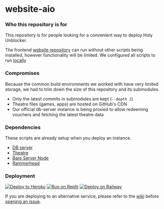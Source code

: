 # website-aio

### Who this repository is for

This repository is for people looking for a convenient way to deploy Holy Unblocker.

The frontend [website repository](https://git.holy.how/holy/website) can run without other scripts being installed, however functionality will be limited. We configured all scripts to run [locally](#compromises)

### Compromises

Because the common build environments we worked with have very limited storage, we had to trim down the size of this repository and its submodules.

- Only the latest commits in submodules are kept (`--depth 1`)
- Theatre files (games, apps) are hosted on GitHub's CDN
- Our official db-server instance is being proxied to allow redeeming vouchers and fetching the latest theatre data

### Dependencies

These scripts are already setup when you deploy an instance.

- [DB server](https://git.holy.how/holy/db-server)
- [Theatre](https://git.holy.how/holy/theatre)
- [Bare Server Node](https://github.com/tomphttp/bare-server-node)
- [Rammerhead](https://github.com/binary-person/rammerhead)

### Deployment

[![Deploy to Heroku](https://binbashbanana.github.io/deploy-buttons/buttons/remade/heroku.svg)](https://heroku.com/deploy/?template=https://github.com/e9x/website-aio)
[![Run on Replit](https://binbashbanana.github.io/deploy-buttons/buttons/remade/replit.svg)](https://github.com/e9x/website-aio/wiki/Deploy-to-Replit)
[![Deploy on Railway](https://binbashbanana.github.io/deploy-buttons/buttons/remade/railway.svg)](https://railway.app/new/template?template=https://github.com/e9x/website-aio)

If you are deploying to an alternative service, please refer to the [wiki](https://github.com/e9x/website-aio/wiki) before [opening an issue](https://github.com/e9x/website-aio/issues).
